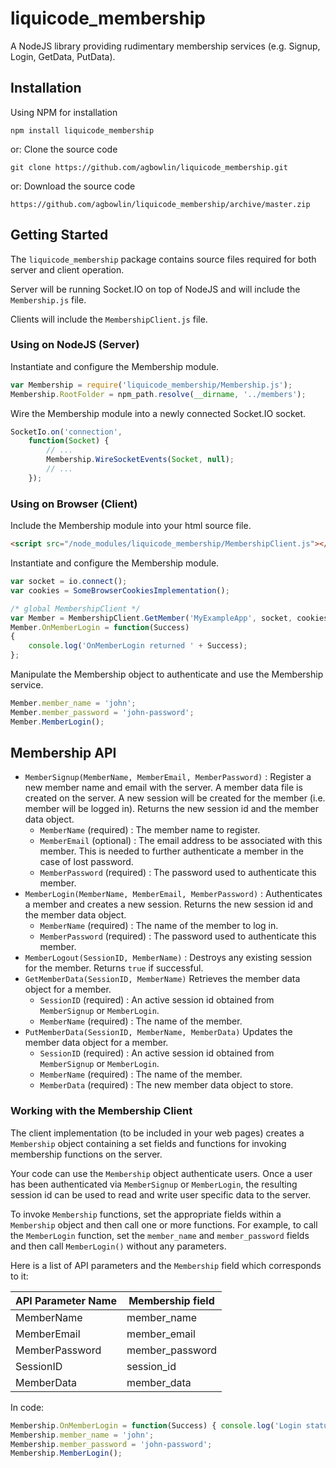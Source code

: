 
liquicode_membership
==========================================

A NodeJS library providing rudimentary membership services
(e.g. Signup, Login, GetData, PutData).


Installation
------------------------------------------

Using NPM for installation
```
npm install liquicode_membership
```
or: Clone the source code
```
git clone https://github.com/agbowlin/liquicode_membership.git
```
or: Download the source code
```
https://github.com/agbowlin/liquicode_membership/archive/master.zip
```


Getting Started
------------------------------------------

The `liquicode_membership` package contains source files required for
both server and client operation.

Server will be running Socket.IO on top of NodeJS and will include the
`Membership.js` file.

Clients will include the `MembershipClient.js` file.

### Using on NodeJS (Server)

Instantiate and configure the Membership module.
```javascript
var Membership = require('liquicode_membership/Membership.js');
Membership.RootFolder = npm_path.resolve(__dirname, '../members');
```

Wire the Membership module into a newly connected Socket.IO socket.
```javascript
SocketIo.on('connection',
	function(Socket) {
		// ...
		Membership.WireSocketEvents(Socket, null);
		// ...
	});
```


### Using on Browser (Client)

Include the Membership module into your html source file.
```html
<script src="/node_modules/liquicode_membership/MembershipClient.js"></script>
```

Instantiate and configure the Membership module.
```javascript
var socket = io.connect();
var cookies = SomeBrowserCookiesImplementation();

/* global MembershipClient */
var Member = MembershipClient.GetMember('MyExampleApp', socket, cookies);
Member.OnMemberLogin = function(Success)
{
	console.log('OnMemberLogin returned ' + Success);
};
```

Manipulate the Membership object to authenticate and use the Membership service.
```javascript
Member.member_name = 'john';
Member.member_password = 'john-password';
Member.MemberLogin();
```


Membership API
------------------------------------------

- `MemberSignup(MemberName, MemberEmail, MemberPassword)` :
	Register a new member name and email with the server.
	A member data file is created on the server.
	A new session will be created for the member (i.e. member will be logged in).
	Returns the new session id and the member data object.
	- `MemberName` (required) : The member name to register.
	- `MemberEmail` (optional) : The email address to be associated with this member.
		This is needed to further authenticate a member in the case of lost password.
	- `MemberPassword` (required) : The password used to authenticate this member.
- `MemberLogin(MemberName, MemberEmail, MemberPassword)` :
	Authenticates a member and creates a new session.
	Returns the new session id and the member data object.
	- `MemberName` (required) : The name of the member to log in.
	- `MemberPassword` (required) : The password used to authenticate this member.
- `MemberLogout(SessionID, MemberName)` :
	Destroys any existing session for the member.
	Returns `true` if successful.
- `GetMemberData(SessionID, MemberName)`
	Retrieves the member data object for a member.
	- `SessionID` (required) : An active session id obtained from `MemberSignup` or `MemberLogin`.
	- `MemberName` (required) : The name of the member.
- `PutMemberData(SessionID, MemberName, MemberData)`
	Updates the member data object for a member.
	- `SessionID` (required) : An active session id obtained from `MemberSignup` or `MemberLogin`.
	- `MemberName` (required) : The name of the member.
	- `MemberData` (required) : The new member data object to store.


### Working with the Membership Client

The client implementation (to be included in your web pages) creates a
`Membership` object containing a set fields and functions for invoking
membership functions on the server.

Your code can use the `Membership` object authenticate users.
Once a user has been authenticated via `MemberSignup` or `MemberLogin`, the
resulting session id can be used to read and write user specific data
to the server.

To invoke `Membership` functions, set the appropriate fields within a `Membership`
object and then call one or more functions. For example, to call the `MemberLogin`
function, set the `member_name` and `member_password` fields and then call
`MemberLogin()` without any parameters.

Here is a list of API parameters and the `Membership` field which corresponds to it:

API Parameter Name		| Membership field
------------------------|------------------------
MemberName				| member_name
MemberEmail				| member_email
MemberPassword			| member_password
SessionID				| session_id
MemberData				| member_data

In code:
```javascript
Membership.OnMemberLogin = function(Success) { console.log('Login status: ' + Success); };
Membership.member_name = 'john';
Membership.member_password = 'john-password';
Membership.MemberLogin();
```


